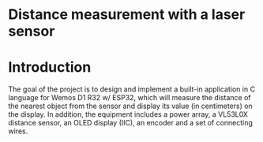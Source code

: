 # Distance measurement with a laser sensor

# Introduction
The goal of the project is to design and implement a built-in application in C language for Wemos D1 R32 w/ ESP32, which will measure the distance of the nearest object from the sensor and display its value (in centimeters) on the display. In addition, the equipment includes a power array, a VL53L0X distance sensor, an OLED display (IIC), an encoder and a set of connecting wires.